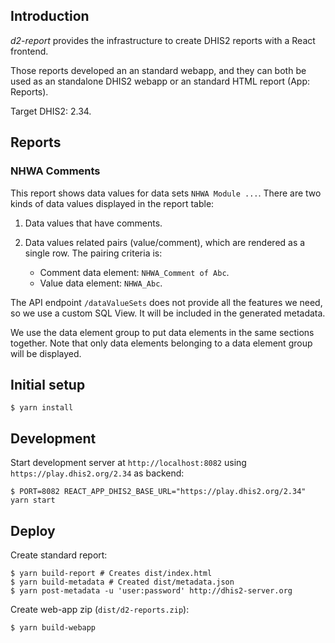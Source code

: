 ## Introduction

_d2-report_ provides the infrastructure to create DHIS2 reports with a React frontend.

Those reports developed an an standard webapp, and they can both be used as an standalone DHIS2 webapp or an standard HTML report (App: Reports).

Target DHIS2: 2.34.

## Reports

### NHWA Comments

This report shows data values for data sets `NHWA Module ...`. There are two kinds of data values displayed in the report table:

1. Data values that have comments.
2. Data values related pairs (value/comment), which are rendered as a single row. The pairing criteria is:

    - Comment data element: `NHWA_Comment of Abc`.
    - Value data element: `NHWA_Abc`.

The API endpoint `/dataValueSets` does not provide all the features we need, so we use a custom SQL View. It will be included in the generated metadata.

We use the data element group to put data elements in the same sections together. Note that only data elements belonging to a data element group will be displayed.

## Initial setup

```
$ yarn install
```

## Development

Start development server at `http://localhost:8082` using `https://play.dhis2.org/2.34` as backend:

```
$ PORT=8082 REACT_APP_DHIS2_BASE_URL="https://play.dhis2.org/2.34" yarn start
```

## Deploy

Create standard report:

```
$ yarn build-report # Creates dist/index.html
$ yarn build-metadata # Created dist/metadata.json
$ yarn post-metadata -u 'user:password' http://dhis2-server.org
```

Create web-app zip (`dist/d2-reports.zip`):

```
$ yarn build-webapp
```
